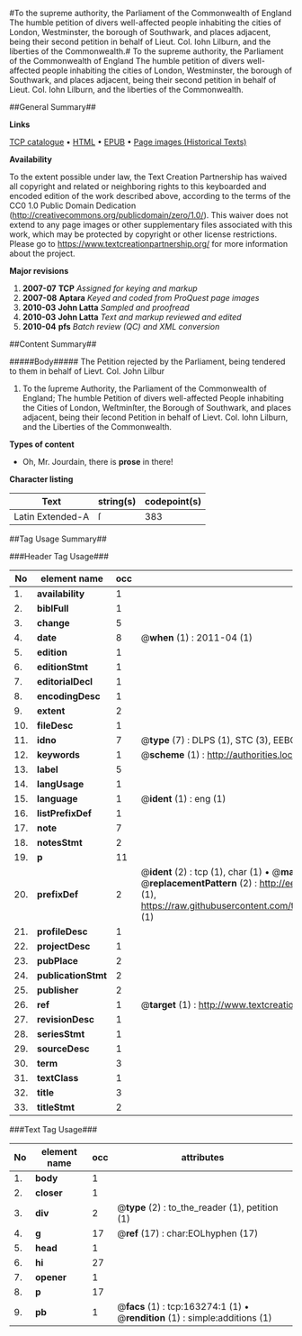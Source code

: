 #To the supreme authority, the Parliament of the Commonwealth of England The humble petition of divers well-affected people inhabiting the cities of London, Westminster, the borough of Southwark, and places adjacent, being their second petition in behalf of Lieut. Col. Iohn Lilburn, and the liberties of the Commonwealth.#
To the supreme authority, the Parliament of the Commonwealth of England The humble petition of divers well-affected people inhabiting the cities of London, Westminster, the borough of Southwark, and places adjacent, being their second petition in behalf of Lieut. Col. Iohn Lilburn, and the liberties of the Commonwealth.

##General Summary##

**Links**

[TCP catalogue](http://www.ota.ox.ac.uk/tcp/)  • 
[HTML](http://tei.it.ox.ac.uk/tcp/Texts-HTML/free/A90/A90614.html)  • 
[EPUB](http://tei.it.ox.ac.uk/tcp/Texts-EPUB/free/A90/A90614.epub) • 
[Page images (Historical Texts)](https://historicaltexts.jisc.ac.uk/eebo-99870269e)

**Availability**

To the extent possible under law, the Text Creation Partnership has waived all copyright and related or neighboring rights to this keyboarded and encoded edition of the work described above, according to the terms of the CC0 1.0 Public Domain Dedication (http://creativecommons.org/publicdomain/zero/1.0/). This waiver does not extend to any page images or other supplementary files associated with this work, which may be protected by copyright or other license restrictions. Please go to https://www.textcreationpartnership.org/ for more information about the project.

**Major revisions**

1. __2007-07__ __TCP__ *Assigned for keying and markup*
1. __2007-08__ __Aptara__ *Keyed and coded from ProQuest page images*
1. __2010-03__ __John Latta__ *Sampled and proofread*
1. __2010-03__ __John Latta__ *Text and markup reviewed and edited*
1. __2010-04__ __pfs__ *Batch review (QC) and XML conversion*

##Content Summary##

#####Body#####
The Petition rejected by the Parliament, being tendered to them in behalf of Lievt. Col. John Lilbur
1. To the ſupreme Authority, the Parliament of the Commonwealth of England;
The humble Petition of divers well-affected People inhabiting the Cities of London, Weſtminſter, the Borough of Southwark, and places adjacent, being their ſecond Petition in
behalf of Lievt. Col. Iohn Lilburn, and the Liberties of the Commonwealth.

**Types of content**

  * Oh, Mr. Jourdain, there is **prose** in there!

**Character listing**


|Text|string(s)|codepoint(s)|
|---|---|---|
|Latin Extended-A|ſ|383|

##Tag Usage Summary##

###Header Tag Usage###

|No|element name|occ|attributes|
|---|---|---|---|
|1.|__availability__|1||
|2.|__biblFull__|1||
|3.|__change__|5||
|4.|__date__|8| @__when__ (1) : 2011-04 (1)|
|5.|__edition__|1||
|6.|__editionStmt__|1||
|7.|__editorialDecl__|1||
|8.|__encodingDesc__|1||
|9.|__extent__|2||
|10.|__fileDesc__|1||
|11.|__idno__|7| @__type__ (7) : DLPS (1), STC (3), EEBO-CITATION (1), PROQUEST (1), VID (1)|
|12.|__keywords__|1| @__scheme__ (1) : http://authorities.loc.gov/ (1)|
|13.|__label__|5||
|14.|__langUsage__|1||
|15.|__language__|1| @__ident__ (1) : eng (1)|
|16.|__listPrefixDef__|1||
|17.|__note__|7||
|18.|__notesStmt__|2||
|19.|__p__|11||
|20.|__prefixDef__|2| @__ident__ (2) : tcp (1), char (1)  •  @__matchPattern__ (2) : ([0-9\-]+):([0-9IVX]+) (1), (.+) (1)  •  @__replacementPattern__ (2) : http://eebo.chadwyck.com/downloadtiff?vid=$1&page=$2 (1), https://raw.githubusercontent.com/textcreationpartnership/Texts/master/tcpchars.xml#$1 (1)|
|21.|__profileDesc__|1||
|22.|__projectDesc__|1||
|23.|__pubPlace__|2||
|24.|__publicationStmt__|2||
|25.|__publisher__|2||
|26.|__ref__|1| @__target__ (1) : http://www.textcreationpartnership.org/docs/. (1)|
|27.|__revisionDesc__|1||
|28.|__seriesStmt__|1||
|29.|__sourceDesc__|1||
|30.|__term__|3||
|31.|__textClass__|1||
|32.|__title__|3||
|33.|__titleStmt__|2||


###Text Tag Usage###

|No|element name|occ|attributes|
|---|---|---|---|
|1.|__body__|1||
|2.|__closer__|1||
|3.|__div__|2| @__type__ (2) : to_the_reader (1), petition (1)|
|4.|__g__|17| @__ref__ (17) : char:EOLhyphen (17)|
|5.|__head__|1||
|6.|__hi__|27||
|7.|__opener__|1||
|8.|__p__|17||
|9.|__pb__|1| @__facs__ (1) : tcp:163274:1 (1)  •  @__rendition__ (1) : simple:additions (1)|
